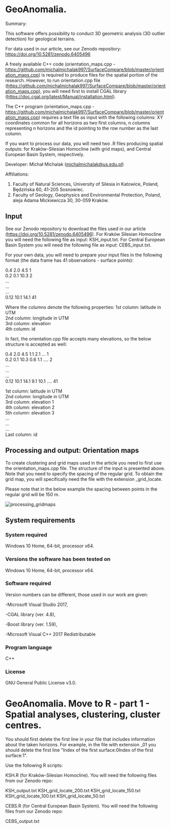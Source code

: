 # GeoAnomalia. 

Summary: 

This software offers possibility to conduct 3D geometric analysis (3D outlier detection) for geological terrains.

For data used in our article, see our Zenodo repository: https://doi.org/10.5281/zenodo.6405496

A freely available C++ code (orientation_maps.cpp - https://github.com/michalmichalak997/SurfaceCompare/blob/master/orientation_maps.cpp) is required to produce files for the spatial portion of the research.
However, to run orientation.cpp file (https://github.com/michalmichalak997/SurfaceCompare/blob/master/orientation_maps.cpp), 
you will need first to install CGAL library (https://doc.cgal.org/latest/Manual/installation.html).

The C++ program (orientation_maps.cpp - https://github.com/michalmichalak997/SurfaceCompare/blob/master/orientation_maps.cpp) requires a text file as input with the following columns: 
XY coordinates common for all horizons as two first columns, n columns representing n horizons and the id pointing to the row number as the last column. 

If you want to process our data, you will need two .R files producing spatial outputs: for Kraków-Silesian Homocline (with grid maps), and Central European Basin System, respectively. 

Developer: Michał Michalak (michalmichalak@us.edu.pl)

Affiliations: 
1) Faculty of Natural Sciences, University of Silesia in Katowice, Poland, Będzińska 60, 41-205 Sosnowiec.
2) Faculty of Geology, Geophysics and Environmental Protection, Poland, aleja Adama Mickiewicza 30, 30-059 Kraków.


## Input

See our Zenodo repository to download the files used in our article (https://doi.org/10.5281/zenodo.6405496).
For Kraków Silesian Homocline you will need the following file as input: KSH_input.txt.
For Central European Basin System you will need the following file as input: CEBS_input.txt.

For your own data, you will need to prepare your input files in the following format (the data frame has 41 observations - surface points):

0.4 2.0 4.5 1  
0.2 0.1 10.3 2  
...  
...  
...  
0.12 10.1 14.1 41  

Where the columns denote the following properties:
1st column: latitude in UTM  
2nd column: longitude in UTM  
3rd column: elevation  
4th column: id  

In fact, the orientation.cpp file accepts many elevations, so the below structure is accepted as well:

0.4 2.0 4.5 1.1 2.1 ... 1  
0.2 0.1 10.3 0.6 1.1 .... 2  
...  
...  
...  
0.12 10.1 14.1 9.1 10.1 .... 41  


1st column: latitude in UTM  
2nd column: longitude in UTM  
3rd column: elevation 1  
4th column: elevation 2  
5th column: elevation 3  
...  
...  
...  
Last column: id  



## Processing and output: Orientation maps

To create clustering and grid maps used in the article you need to first use the orientation_maps.cpp file. The structure of the input is presented above. 
Note that you need to specify the spacing of the regular grid. 
To obtain the grid map, you will specifically need the file with the extension _grid_locate.

Please note that in the below example the spacing between points in the regular grid will be 150 m.

![processing_gridmaps](https://user-images.githubusercontent.com/28152295/161153466-fa068793-141a-46d4-939c-a58914b2d853.png)

## System requirements

### System required

Windows 10 Home, 64-bit, processor x64.

### Versions the software has been tested on

Windows 10 Home, 64-bit, processor x64.

### Software required 

Version numbers can be different, those used in our work are given: 

  -Microsoft Visual Studio 2017, 
  
  -CGAL library (ver. 4.8),
  
  -Boost library (ver. 1.59), 
  
  -Microsoft Visual C++ 2017 Redistributable
  
### Program language

C++

### License

GNU General Public License v3.0.


# GeoAnomalia. Move to R - part 1 - Spatial analyses, clustering, cluster centres.

You should first delete the first line in your file that includes information about the taken horizons. 
For example, in the file with extension _01 you should delete the first line "Index of the first surface:0Index of the first surface:1".

Use the following R scripts:

KSH.R (for Kraków-Silesian Homocline). You will need the following files from our Zenodo repo: 

KSH_output.txt
KSH_grid_locate_200.txt
KSH_grid_locate_150.txt
KSH_grid_locate_100.txt
KSH_grid_locate_50.txt

CEBS.R (for Central European Basin System). You will need the following files from our Zenodo repo: 

CEBS_output.txt


